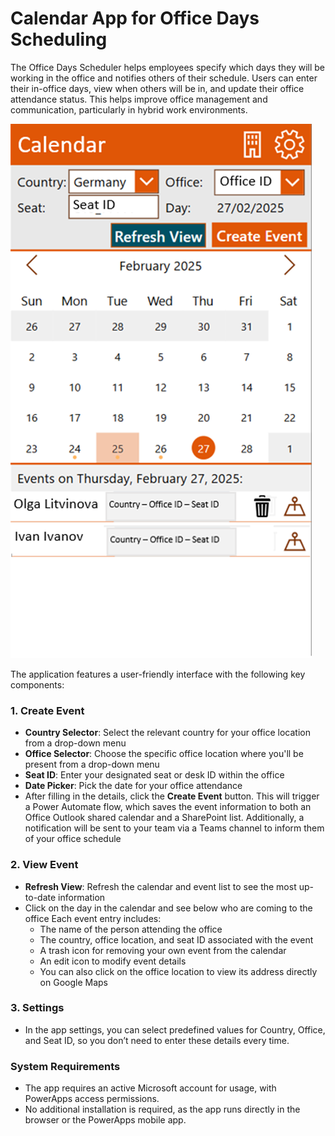 # Calendar App for Office Days Scheduling

The Office Days Scheduler helps employees specify which days they will be working in the office and notifies others of their schedule. Users can enter their in-office days, view when others will be in, and update their office attendance status. This helps improve office management and communication, particularly in hybrid work environments.

![alt text](image.png)

The application features a user-friendly interface with the following key components:

### 1. **Create Event**

- **Country Selector**: Select the relevant country for your office location from a drop-down menu
- **Office Selector**: Choose the specific office location where you'll be present from a drop-down menu
- **Seat ID**: Enter your designated seat or desk ID within the office
- **Date Picker**: Pick the date for your office attendance
- After filling in the details, click the **Create Event** button. This will trigger a Power Automate flow, which saves the event information to both an Office Outlook shared calendar and a SharePoint list. Additionally, a notification will be sent to your team via a Teams channel to inform them of your office schedule

### 2. **View Event**
- **Refresh View**: Refresh the calendar and event list to see the most up-to-date information
- Click on the day in the calendar and see below who are coming to the office 
Each event entry includes:
    - The name of the person attending the office
    - The country, office location, and seat ID associated with the event
    - A trash icon for removing your own event from the calendar
    - An edit icon to modify event details
    - You can also click on the office location to view its address directly on Google Maps

### 3. **Settings**
- In the app settings, you can select predefined values for Country, Office, and Seat ID, so you don’t need to enter these details every time.

### System Requirements
- The app requires an active Microsoft account for usage, with PowerApps access permissions.
- No additional installation is required, as the app runs directly in the browser or the PowerApps mobile app.
